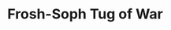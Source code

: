 ---
pid: '98'
_date: between 1934 and 2009
derivativo_link: https://derivativo-4.library.columbia.edu/iiif/2/ldpd:341020/
dlc_link: https://dlc.library.columbia.edu/catalog/cul:gqnk98sfkv
format: photographs
iiif_json: https://derivativo-4.library.columbia.edu/iiif/2/ldpd:341020/info.json
name: 
native_jpg: https://derivativo-4.library.columbia.edu/iiif/2/ldpd:341020/full/!768,768/0/native.jpg
shelf_location: Box no. Box 199, Folder no. Folder 23 (SASL-Traditions - Rushes, n.d.),
  Historical Photograph Collection
subjects: Academic libraries; New York (N.Y.); Butler Library
summary: Tug of war for Soph-Frosh Rush taking place in front of Butler Library.
title: Frosh-Soph Tug of War
permalink: /photos/98/
layout: photo-page
---